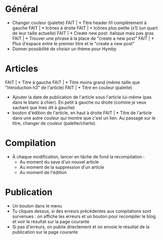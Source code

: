 # Général

* Changer couleur (palette)
FAIT | * Titre header h1 complètement à gauche
FAIT | * Icônes à droite
FAIT | * Icônes plus petite (x1) (un quart de leur taille actuelle)
FAIT | * Create new post: italique mais pas gras
FAIT | * Trouver une phrase à la place de "create a new post"
FAIT | * Plus d'espace entre le premier titre et le "create a new post"
* Donner possibilité de choisir un thème pour Hymby

# Articles

FAIT | * Titre à gauche
FAIT | * Titre moins grand (même taille que "Introduction h3" de l'article)
FAIT | * Titre en couleur (palette)
* Ajouter la date de publication de l'article sous l'article lui-même (pas dans le blanc à chier). En petit à gauche ou droite (comme je veux sachant que Ines dit à gauche)
* bouton d'édition de l'article, en haut à droite
FAIT | * Titre de l'article dans une autre couleur qui montre que c'est un lien. Au passage sur le titre, changer de couleur (palette/charte).

# Compilation

* À chaque modification, lancer en tâche de fond la recompilation :
  * Au moment du save d'un nouvel article
  * Au moment de la suppression d'un article
  * Au moment de l'édition

# Publication

* Un bouton dans le menu
* Tu cliques dessus, si des erreurs précédentes aux compilations sont survenues : on affiche les erreurs et un bouton pour recompiler le blog et voir le résultat sur la page courante
* Si pas d'erreurs, on publie directement et on envoie le résultat de la publication sur la page courante
